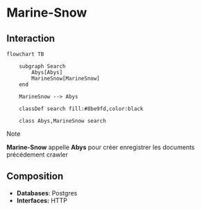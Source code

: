 # Marine-Snow

## Interaction

```mermaid
flowchart TB

    subgraph Search
        Abys[Abys]
        MarineSnow[MarineSnow]
    end
    
    MarineSnow --> Abys
	
    classDef search fill:#8be9fd,color:black
	
    class Abys,MarineSnow search
```

> [!NOTE]
> **Marine-Snow** appelle **Abys** pour créer enregistrer les documents précédement crawler

## Composition

- **Databases**: Postgres
- **Interfaces:** HTTP

